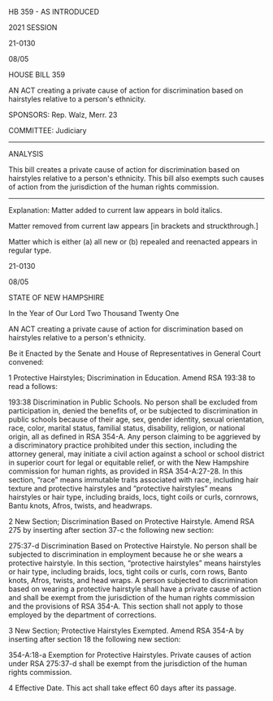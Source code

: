  HB 359 - AS INTRODUCED

 

 

2021 SESSION

 21-0130

 08/05

 

HOUSE BILL 359

 

AN ACT creating a private cause of action for discrimination based on hairstyles relative to a person's ethnicity.

 

SPONSORS: Rep. Walz, Merr. 23

 

COMMITTEE: Judiciary

 

-----------------------------------------------------------------

 

ANALYSIS

 

 This bill creates a private cause of action for discrimination based on hairstyles relative to a person's ethnicity. This bill also exempts such causes of action from the jurisdiction of the human rights commission.

 

- - - - - - - - - - - - - - - - - - - - - - - - - - - - - - - - - - - - - - - - - - - - - - - - - - - - - - - - - - - - - - - - - - - - - - - - - - - 

 

Explanation: Matter added to current law appears in bold italics.

 Matter removed from current law appears [in brackets and struckthrough.]

 Matter which is either (a) all new or (b) repealed and reenacted appears in regular type.

 21-0130

 08/05

 

STATE OF NEW HAMPSHIRE

 

In the Year of Our Lord Two Thousand Twenty One

 

AN ACT creating a private cause of action for discrimination based on hairstyles relative to a person's ethnicity.

 

Be it Enacted by the Senate and House of Representatives in General Court convened:

 

 1 Protective Hairstyles; Discrimination in Education. Amend RSA 193:38 to read a follows:

 193:38 Discrimination in Public Schools. No person shall be excluded from participation in, denied the benefits of, or be subjected to discrimination in public schools because of their age, sex, gender identity, sexual orientation, race, color, marital status, familial status, disability, religion, or national origin, all as defined in RSA 354-A. Any person claiming to be aggrieved by a discriminatory practice prohibited under this section, including the attorney general, may initiate a civil action against a school or school district in superior court for legal or equitable relief, or with the New Hampshire commission for human rights, as provided in RSA 354-A:27-28. In this section, “race” means immutable traits associated with race, including hair texture and protective hairstyles and “protective hairstyles” means hairstyles or hair type, including braids, locs, tight coils or curls, cornrows, Bantu knots, Afros, twists, and headwraps.

 2 New Section; Discrimination Based on Protective Hairstyle. Amend RSA 275 by inserting after section 37-c the following new section:

 275:37-d Discrimination Based on Protective Hairstyle. No person shall be subjected to discrimination in employment because he or she wears a protective hairstyle. In this section, “protective hairstyles” means hairstyles or hair type, including braids, locs, tight coils or curls, corn rows, Banto knots, Afros, twists, and head wraps. A person subjected to discrimination based on wearing a protective hairstyle shall have a private cause of action and shall be exempt from the jurisdiction of the human rights commission and the provisions of RSA 354-A. This section shall not apply to those employed by the department of corrections.

 3 New Section; Protective Hairstyles Exempted. Amend RSA 354-A by inserting after section 18 the following new section:

 354-A:18-a Exemption for Protective Hairstyles. Private causes of action under RSA 275:37-d shall be exempt from the jurisdiction of the human rights commission.

 4 Effective Date. This act shall take effect 60 days after its passage.

